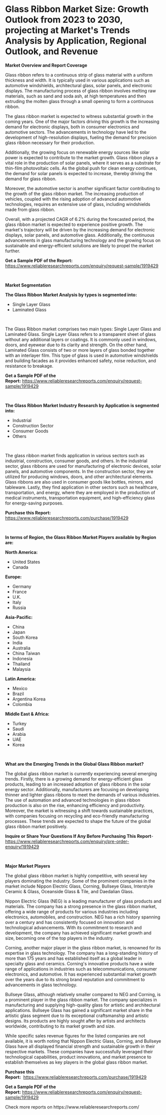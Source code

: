<p><h1>Glass Ribbon Market Size: Growth Outlook from 2023 to 2030, projecting at Market's Trends Analysis by Application, Regional Outlook, and Revenue</h1></p><p><strong>Market Overview and Report Coverage</strong></p>
<p><p>Glass ribbon refers to a continuous strip of glass material with a uniform thickness and width. It is typically used in various applications such as automotive windshields, architectural glass, solar panels, and electronic displays. The manufacturing process of glass ribbon involves melting raw materials, such as sand and soda ash, at high temperatures and then extruding the molten glass through a small opening to form a continuous ribbon.</p><p>The glass ribbon market is expected to witness substantial growth in the coming years. One of the major factors driving this growth is the increasing demand for electronic displays, both in consumer electronics and automotive sectors. The advancements in technology have led to the development of high-resolution displays, fueling the demand for precision glass ribbon necessary for their production.</p><p>Additionally, the growing focus on renewable energy sources like solar power is expected to contribute to the market growth. Glass ribbon plays a vital role in the production of solar panels, where it serves as a substrate for thin-film photovoltaic cells. As the global push for clean energy continues, the demand for solar panels is expected to increase, thereby driving the demand for glass ribbon.</p><p>Moreover, the automotive sector is another significant factor contributing to the growth of the glass ribbon market. The increasing production of vehicles, coupled with the rising adoption of advanced automotive technologies, requires an extensive use of glass, including windshields made from glass ribbon.</p><p>Overall, with a projected CAGR of 6.2% during the forecasted period, the glass ribbon market is expected to experience positive growth. The market's trajectory will be driven by the increasing demand for electronic displays, solar panels, and automotive glass. Additionally, the continuous advancements in glass manufacturing technology and the growing focus on sustainable and energy-efficient solutions are likely to propel the market further.</p></p>
<p><strong>Get a Sample PDF of the Report:</strong> <a href="https://www.reliableresearchreports.com/enquiry/request-sample/1919429">https://www.reliableresearchreports.com/enquiry/request-sample/1919429</a></p>
<p>&nbsp;</p>
<p><strong>Market Segmentation</strong></p>
<p><strong>The Glass Ribbon Market Analysis by types is segmented into:</strong></p>
<p><ul><li>Single Layer Glass</li><li>Laminated Glass</li></ul></p>
<p>&nbsp;</p>
<p><p>The Glass Ribbon market comprises two main types: Single Layer Glass and Laminated Glass. Single Layer Glass refers to a transparent sheet of glass without any additional layers or coatings. It is commonly used in windows, doors, and eyewear due to its clarity and strength. On the other hand, Laminated Glass consists of two or more layers of glass bonded together with an interlayer film. This type of glass is used in automotive windshields and building facades as it provides enhanced safety, noise reduction, and resistance to breakage.</p></p>
<p><strong>Get a Sample PDF of the Report:</strong>&nbsp;<a href="https://www.reliableresearchreports.com/enquiry/request-sample/1919429">https://www.reliableresearchreports.com/enquiry/request-sample/1919429</a></p>
<p>&nbsp;</p>
<p><strong>The Glass Ribbon Market Industry Research by Application is segmented into:</strong></p>
<p><ul><li>Industrial</li><li>Construction Sector</li><li>Consumer Goods</li><li>Others</li></ul></p>
<p>&nbsp;</p>
<p><p>The glass ribbon market finds application in various sectors such as industrial, construction, consumer goods, and others. In the industrial sector, glass ribbons are used for manufacturing of electronic devices, solar panels, and automotive components. In the construction sector, they are utilized for producing windows, doors, and other architectural elements. Glass ribbons are also used in consumer goods like bottles, mirrors, and tableware. Lastly, they find application in other sectors such as healthcare, transportation, and energy, where they are employed in the production of medical instruments, transportation equipment, and high-efficiency glass for energy-saving purposes.</p></p>
<p><strong>Purchase this Report:</strong>&nbsp; <a href="https://www.reliableresearchreports.com/purchase/1919429">https://www.reliableresearchreports.com/purchase/1919429</a></p>
<p>&nbsp;</p>
<p><strong>In terms of Region, the Glass Ribbon Market Players available by Region are:</strong></p>
<p>
    <p> <strong> North America: </strong>
        <ul>
            <li>United States</li>
            <li>Canada</li>
        </ul>
        </p> 
    <p> <strong> Europe: </strong>
        <ul>
            <li>Germany</li>
            <li>France</li>
            <li>U.K.</li>
            <li>Italy</li>
            <li>Russia</li>
        </ul>
        </p> 
    <p> <strong> Asia-Pacific: </strong>
        <ul>
            <li>China</li>
            <li>Japan</li>
            <li>South Korea</li>
            <li>India</li>
            <li>Australia</li>
            <li>China Taiwan</li>
            <li>Indonesia</li>
            <li>Thailand</li>
            <li>Malaysia</li>
        </ul>
        </p> 
    <p> <strong> Latin America: </strong>
        <ul>
            <li>Mexico</li>
            <li>Brazil</li>
            <li>Argentina Korea</li>
            <li>Colombia</li>
        </ul>
        </p> 
    <p> <strong> Middle East & Africa: </strong>
        <ul>
            <li>Turkey</li>
            <li>Saudi</li>
            <li>Arabia</li>
            <li>UAE</li>
            <li>Korea</li>
        </ul>
    </p>
    </p>
<p>&nbsp;</p>
<p><strong>What are the Emerging Trends in the Global Glass Ribbon market?</strong></p>
<p><p>The global glass ribbon market is currently experiencing several emerging trends. Firstly, there is a growing demand for energy-efficient glass products, leading to an increased adoption of glass ribbons in the solar energy sector. Additionally, manufacturers are focusing on developing thinner and lighter glass ribbons to meet the demands of various industries. The use of automation and advanced technologies in glass ribbon production is also on the rise, enhancing efficiency and productivity. Moreover, the market is witnessing a shift towards sustainable practices, with companies focusing on recycling and eco-friendly manufacturing processes. These trends are expected to shape the future of the global glass ribbon market positively.</p></p>
<p><strong>Inquire or Share Your Questions If Any Before Purchasing This Report</strong>- <a href="https://www.reliableresearchreports.com/enquiry/pre-order-enquiry/1919429">https://www.reliableresearchreports.com/enquiry/pre-order-enquiry/1919429</a></p>
<p>&nbsp;</p>
<p><strong>Major Market Players</strong></p>
<p><p>The global glass ribbon market is highly competitive, with several key players dominating the industry. Some of the prominent companies in the market include Nippon Electric Glass, Corning, Bullseye Glass, Interstyle Ceramic & Glass, Oceanside Glass & Tile, and Daedalian Glass. </p><p>Nippon Electric Glass (NEG) is a leading manufacturer of glass products and materials. The company has a strong presence in the glass ribbon market, offering a wide range of products for various industries including electronics, automobiles, and construction. NEG has a rich history spanning over a century and has consistently focused on innovation and technological advancements. With its commitment to research and development, the company has achieved significant market growth and size, becoming one of the top players in the industry.</p><p>Corning, another major player in the glass ribbon market, is renowned for its expertise in glass technology. The company has a long-standing history of more than 175 years and has established itself as a global leader in specialty glass and ceramics. Corning's innovative products have a wide range of applications in industries such as telecommunications, consumer electronics, and automotive. It has experienced substantial market growth over the years due to its strong brand reputation and commitment to advancements in glass technology.</p><p>Bullseye Glass, although relatively smaller compared to NEG and Corning, is a prominent player in the glass ribbon market. The company specializes in manufacturing and supplying high-quality glass for artistic and architectural applications. Bullseye Glass has gained a significant market share in the artistic glass segment due to its exceptional craftsmanship and artistic designs. Its products are highly sought after by artists and architects worldwide, contributing to its market growth and size.</p><p>While specific sales revenue figures for the listed companies are not available, it is worth noting that Nippon Electric Glass, Corning, and Bullseye Glass have all displayed financial strength and sustainable growth in their respective markets. These companies have successfully leveraged their technological capabilities, product innovations, and market presence to establish themselves as key players in the global glass ribbon market.</p></p>
<p><strong>Purchase this Report:</strong>&nbsp;&nbsp;<a href="https://www.reliableresearchreports.com/purchase/1919429">https://www.reliableresearchreports.com/purchase/1919429</a></p>
<p></p>
<p><strong>Get a Sample PDF of the Report:</strong>&nbsp;<a href="https://www.reliableresearchreports.com/enquiry/request-sample/1919429">https://www.reliableresearchreports.com/enquiry/request-sample/1919429</a></p>
<p>Check more reports on https://www.reliableresearchreports.com/</p>